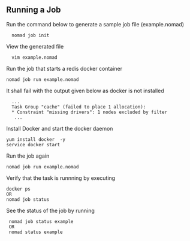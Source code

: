 
## Running a Job

Run the command below to generate a sample job file (example.nomad)
    
      nomad job init

View the generated file       
      
      vim example.nomad

Run the job that starts a redis docker container  

    nomad job run example.nomad 
    
It shall fail with the output given below as docker is not installed 

      ... 
      Task Group "cache" (failed to place 1 allocation):
      * Constraint "missing drivers": 1 nodes excluded by filter
       ...
       
Install Docker and start the docker daemon 

    yum install docker  -y 
    service docker start     

Run the job again 

    nomad job run example.nomad 
    
Verify that the task is runnning by executing 

    docker ps 
    OR 
    nomad job status 
    
See the status of the job by running 

     nomad job status example
     OR 
     nomad status example
     
     





